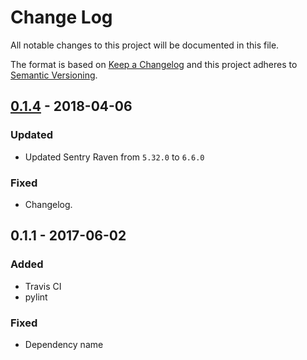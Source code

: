 # Change Log
All notable changes to this project will be documented in this file.

The format is based on [Keep a Changelog](http://keepachangelog.com/)
and this project adheres to [Semantic Versioning](http://semver.org/).

## [0.1.4][] - 2018-04-06
### Updated
-   Updated Sentry Raven from `5.32.0` to `6.6.0`

### Fixed
-   Changelog.


## 0.1.1 - 2017-06-02
### Added
-   Travis CI
-   pylint

### Fixed
-   Dependency name

[Unreleased]: https://github.ibm.com/apset/backwork-notifier-sentry/compare/0.1.4...HEAD
[0.1.4]: https://github.ibm.com/apset/backwork-notifier-sentry/compare/0.1.1...0.1.4
